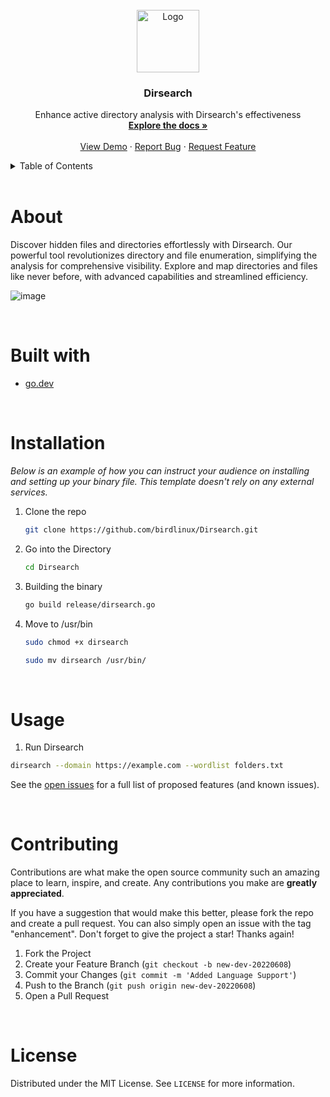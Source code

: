 
<!-- PROJECT LOGO -->
<br />
<div align="center">
  <a href="https://github.com/birdlinux/Subsearch">
    <img src="https://github.com/birdlinux/Subsearch/assets/123122904/403b874b-bad0-4437-907d-06cacc83a8a1" alt="Logo" width="100" height="100">
  </a>

  <h3 align="center">Dirsearch</h3>
 
  <p align="center">
    Enhance active directory analysis with Dirsearch's effectiveness
    <br />
    <a href="https://github.com/birdlinux/Dirsearch"><strong>Explore the docs »</strong></a>
    <br />
    <br />
    <a href="https://github.com/birdlinux/Dirsearch/">View Demo</a>
    ·
    <a href="https://github.com/birdlinux/Dirsearch/issues">Report Bug</a>
    ·
    <a href="https://github.com/birdlinux/Dirsearch/issues">Request Feature</a>
  </p>
</div>

<!-- TABLE OF CONTENTS -->
<details>
  <summary>Table of Contents</summary>
  <ol>
    <li>
      <a href="#about">About The Project</a>
      <ul>
        <li><a href="#builtwith">Built With</a></li>
      </ul>
    </li>
    <li>
      <a href="#installation">Getting Started</a>
      <ul>
        <li><a href="#installation">Installation</a></li>
      </ul>
    </li>
    <li><a href="#usage">Usage</a></li>
    <li><a href="#contributing">Contributing</a></li>
    <li><a href="#license">License</a></li>
  </ol>
</details>

<br />
<center> <h1 align="left" id="about">About</h1> </center>

Discover hidden files and directories effortlessly with Dirsearch. Our powerful tool revolutionizes directory and file enumeration, simplifying the analysis for comprehensive visibility. Explore and map directories and files like never before, with advanced capabilities and streamlined efficiency. 

![image](https://github.com/birdlinux/Dirsearch/assets/123122904/8a048f2f-2829-4b7f-a01d-9b99de8b0ac5)



<br />
<center> <h1 align="left" id="builtwith">Built with</h1> </center>

* [go.dev](https://go.dev/)

<br />
<center> <h1 align="left" id="installation">Installation</h1> </center>

_Below is an example of how you can instruct your audience on installing and setting up your binary file. This template doesn't rely on any external services._

1. Clone the repo
   ```sh
   git clone https://github.com/birdlinux/Dirsearch.git
   ```
2. Go into the Directory
   ```sh
   cd Dirsearch
   ```

3. Building the binary
   ```sh
   go build release/dirsearch.go
   ```
   
4. Move to /usr/bin
    ```sh
    sudo chmod +x dirsearch
    ```

    ```sh
    sudo mv dirsearch /usr/bin/
    ```
    
<br />
<center> <h1 align="left" id="usage">Usage</h1> </center>

1. Run Dirsearch
```sh
dirsearch --domain https://example.com --wordlist folders.txt
```

See the [open issues](https://github.com/birdlinux/Dirsearch/issues) for a full list of proposed features (and known issues).

<br />
<center> <h1 align="left" id="contributing">Contributing</h1> </center>

Contributions are what make the open source community such an amazing place to learn, inspire, and create. Any contributions you make are **greatly appreciated**.

If you have a suggestion that would make this better, please fork the repo and create a pull request. You can also simply open an issue with the tag "enhancement".
Don't forget to give the project a star! Thanks again!

1. Fork the Project
2. Create your Feature Branch (`git checkout -b new-dev-20220608`)
3. Commit your Changes (`git commit -m 'Added Language Support'`)
4. Push to the Branch (`git push origin new-dev-20220608`)
5. Open a Pull Request


<!-- LICENSE -->
<br />
<center> <h1 align="left" id="license">License</h1> </center>

Distributed under the MIT License. See `LICENSE` for more information.
